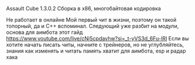 Assault Cube 1.3.0.2
Сборка в x86, многобайтовая кодировка 

Не работает в онлайне
Мой первый чит в жизни, поэтому он такой топорный, да и C++ вспоминал. Следующий уже разбит на модули, основа для аимбота этот гайд https://www.youtube.com/live/cNj5cpdavhw?si=_t-yVS3d_6Fu-lRI
Если вы хотите начать писать читы, начните с трейнеров, но не углубляйтесь, знания как изменять и читать память хватит для аимбота, esp и радар хака
